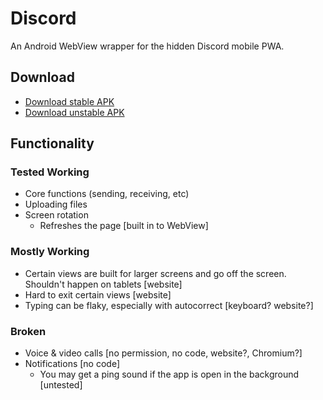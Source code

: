 # Discord

An Android WebView wrapper for the hidden Discord mobile PWA.

## Download

- [Download stable APK](https://github.com/charles8191/discord/releases/latest)
- [Download unstable APK](https://nightly.link/charles8191/discord/workflows/android/master/apk.zip)

## Functionality

### Tested Working

- Core functions (sending, receiving, etc)
- Uploading files
- Screen rotation
  - Refreshes the page [built in to WebView]

### Mostly Working

- Certain views are built for larger screens and go off the screen. Shouldn't happen on tablets [website]
- Hard to exit certain views [website]
- Typing can be flaky, especially with autocorrect [keyboard? website?]

### Broken

- Voice & video calls [no permission, no code, website?, Chromium?]
- Notifications [no code]
  - You may get a ping sound if the app is open in the background [untested]
